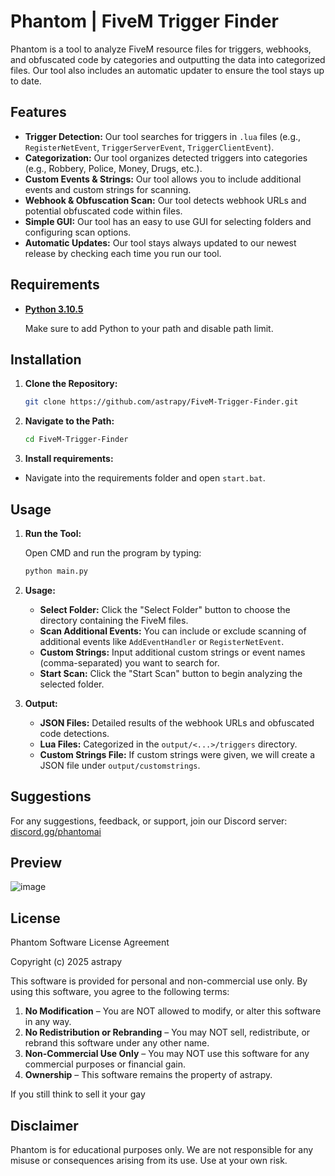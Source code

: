 # Phantom | FiveM Trigger Finder

Phantom is a tool to analyze FiveM resource files for triggers, webhooks, and obfuscated code by categories and outputting the data into categorized files. Our tool also includes an automatic updater to ensure the tool stays up to date.

## Features

- **Trigger Detection:** Our tool searches for triggers in `.lua` files (e.g., `RegisterNetEvent`, `TriggerServerEvent`, `TriggerClientEvent`).
- **Categorization:** Our tool organizes detected triggers into categories (e.g., Robbery, Police, Money, Drugs, etc.).
- **Custom Events & Strings:** Our tool allows you to include additional events and custom strings for scanning.
- **Webhook & Obfuscation Scan:** Our tool detects webhook URLs and potential obfuscated code within files.
- **Simple GUI:** Our tool has an easy to use GUI for selecting folders and configuring scan options.
- **Automatic Updates:** Our tool stays always updated to our newest release by checking each time you run our tool.

## Requirements

- [**Python 3.10.5**](https://www.python.org/downloads/release/python-3105/)
  
  Make sure to add Python to your path and disable path limit.
  
## Installation

1. **Clone the Repository:**

   ```bash
   git clone https://github.com/astrapy/FiveM-Trigger-Finder.git
   ```

2. **Navigate to the Path:**

   ```bash
   cd FiveM-Trigger-Finder
   ```

3. **Install requirements:**
- Navigate into the requirements folder and open `start.bat`.

## Usage

1. **Run the Tool:**

   Open CMD and run the program by typing:

   ```bash
   python main.py
   ```

2. **Usage:**

   - **Select Folder:** Click the "Select Folder" button to choose the directory containing the FiveM files.
   - **Scan Additional Events:** You can include or exclude scanning of additional events like `AddEventHandler` or `RegisterNetEvent`.
   - **Custom Strings:** Input additional custom strings or event names (comma-separated) you want to search for.
   - **Start Scan:** Click the "Start Scan" button to begin analyzing the selected folder.

3. **Output:**
   
   - **JSON Files:** Detailed results of the webhook URLs and obfuscated code detections.
   - **Lua Files:** Categorized in the `output/<...>/triggers` directory.
   - **Custom Strings File:** If custom strings were given, we will create a JSON file under `output/customstrings`.

## Suggestions

For any suggestions, feedback, or support, join our Discord server: [discord.gg/phantomai](https://discord.gg/phantomai)

## Preview
![image](https://cdn.discordapp.com/attachments/1349281052585365596/1349390251679809627/image.png?ex=67d2ed1a&is=67d19b9a&hm=f9d87abaf6baeea5f65b552561e125f4c955efd6def1da36dd3d85e2b2f821a0&)

## License

Phantom Software License Agreement

Copyright (c) 2025 astrapy

This software is provided for personal and non-commercial use only. By using this software, you agree to the following terms:

1. **No Modification** – You are NOT allowed to modify, or alter this software in any way.
2. **No Redistribution or Rebranding** – You may NOT sell, redistribute, or rebrand this software under any other name.
3. **Non-Commercial Use Only** – You may NOT use this software for any commercial purposes or financial gain.
4. **Ownership** – This software remains the property of astrapy.
   
If you still think to sell it your gay

## Disclaimer

Phantom is for educational purposes only. We are not responsible for any misuse or consequences arising from its use. Use at your own risk.
